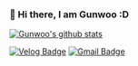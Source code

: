 ### 👋 Hi there, I am Gunwoo :D

[![Gunwoo's github stats](https://github-readme-stats.vercel.app/api?username=gunwooko&count_private=true&show_icons=true&theme=solarized-light)](https://github.com/gunwooko/)

[![Velog Badge](https://img.shields.io/badge/Blog-39AB78?style=flat-square&logo=Vimeo&logoColor=white&link=https://velog.io/@gunwooko)](https://bit.ly/2HNVfcn)
[![Gmail Badge](https://img.shields.io/badge/Gmail-D14836?style=flat-square&logo=Gmail&logoColor=white&link=mailto:gunwoo.dev@gmail.com)](mailto:gunwoo.dev@gmail.com) 

<!--
**gunwooko/gunwooko** is a ✨ _special_ ✨ repository because its `README.md` (this file) appears on your GitHub profile.

### 👋 Hi there, I am Gunwoo
I am a Frontend Developer and I love React and TypeScript.

### Skills
- TypeScript / Javascript / React / React-Native / Node.js / NestJS / Express.js / MySQL / SequelizeORM / Styled-Component / AWS(RDS / EC2 / S3) / Redux / Firebase / Chart.js
- Git / Postman / Insomnia / Visual Studio Code / Notion / Slack / Zoom / Discord



### Check out my recent project!
- 깔깔스페인어 (Jaja-Spanish) is a platform that provides video/telephone Spanish classes to Korean-speakers.
=> [Click this link to explore Jaja-Spanish](https://bit.ly/3jkKfBZ)

### Contact me!


Here are some ideas to get you started:

- 🔭 I’m currently working on ...
- 🌱 I’m currently learning ...
- 👯 I’m looking to collaborate on ...
- 🤔 I’m looking for help with ...
- 💬 Ask me about ...
- 📫 How to reach me: ...
- 😄 Pronouns: ...
- ⚡ Fun fact: ...
-->
